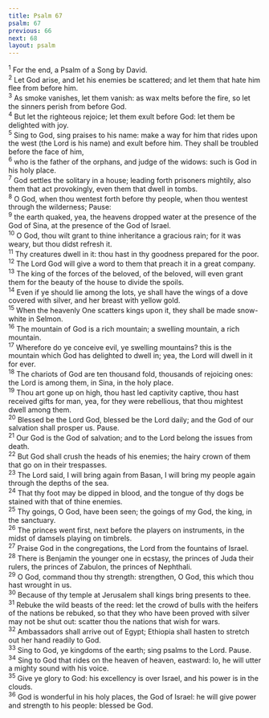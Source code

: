 ```yaml
---
title: Psalm 67
psalm: 67
previous: 66
next: 68
layout: psalm
---
```

<div class="psalm-verse"><sup class="verse-number">1</sup> For the end, a Psalm of a Song by David. </div><div class="psalm-verse"><sup class="verse-number">2</sup> Let God arise, and let his enemies be scattered; and let them that hate him flee from before him. </div><div class="psalm-verse"><sup class="verse-number">3</sup> As smoke vanishes, let them vanish: as wax melts before the fire, so let the sinners perish from before God. </div><div class="psalm-verse"><sup class="verse-number">4</sup> But let the righteous rejoice; let them exult before God: let them be delighted with joy. </div><div class="psalm-verse"><sup class="verse-number">5</sup> Sing to God, sing praises to his name: make a way for him that rides upon the west (the Lord is his name) and exult before him. They shall be troubled before the face of him, </div><div class="psalm-verse"><sup class="verse-number">6</sup> who is the father of the orphans, and judge of the widows: such is God in his holy place. </div><div class="psalm-verse"><sup class="verse-number">7</sup> God settles the solitary in a house; leading forth prisoners mightily, also them that act provokingly, even them that dwell in tombs. </div><div class="psalm-verse"><sup class="verse-number">8</sup> O God, when thou wentest forth before thy people, when thou wentest through the wilderness; Pause: </div><div class="psalm-verse"><sup class="verse-number">9</sup> the earth quaked, yea, the heavens dropped water at the presence of the God of Sina, at the presence of the God of Israel. </div><div class="psalm-verse"><sup class="verse-number">10</sup> O God, thou wilt grant to thine inheritance a gracious rain; for it was weary, but thou didst refresh it. </div><div class="psalm-verse"><sup class="verse-number">11</sup> Thy creatures dwell in it: thou hast in thy goodness prepared for the poor. </div><div class="psalm-verse"><sup class="verse-number">12</sup> The Lord God will give a word to them that preach it in a great company. </div><div class="psalm-verse"><sup class="verse-number">13</sup> The king of the forces of the beloved, of the beloved, will even grant them for the beauty of the house to divide the spoils. </div><div class="psalm-verse"><sup class="verse-number">14</sup> Even if ye should lie among the lots, ye shall have the wings of a dove covered with silver, and her breast with yellow gold. </div><div class="psalm-verse"><sup class="verse-number">15</sup> When the heavenly One scatters kings upon it, they shall be made snow-white in Selmon. </div><div class="psalm-verse"><sup class="verse-number">16</sup> The mountain of God is a rich mountain; a swelling mountain, a rich mountain. </div><div class="psalm-verse"><sup class="verse-number">17</sup> Wherefore do ye conceive evil, ye swelling mountains? this is the mountain which God has delighted to dwell in; yea, the Lord will dwell in it for ever. </div><div class="psalm-verse"><sup class="verse-number">18</sup> The chariots of God are ten thousand fold, thousands of rejoicing ones: the Lord is among them, in Sina, in the holy place. </div><div class="psalm-verse"><sup class="verse-number">19</sup> Thou art gone up on high, thou hast led captivity captive, thou hast received gifts for man, yea, for they were rebellious, that thou mightest dwell among them. </div><div class="psalm-verse"><sup class="verse-number">20</sup> Blessed be the Lord God, blessed be the Lord daily; and the God of our salvation shall prosper us. Pause. </div><div class="psalm-verse"><sup class="verse-number">21</sup> Our God is the God of salvation; and to the Lord belong the issues from death. </div><div class="psalm-verse"><sup class="verse-number">22</sup> But God shall crush the heads of his enemies; the hairy crown of them that go on in their trespasses. </div><div class="psalm-verse"><sup class="verse-number">23</sup> The Lord said, I will bring again from Basan, I will bring my people again through the depths of the sea. </div><div class="psalm-verse"><sup class="verse-number">24</sup> That thy foot may be dipped in blood, and the tongue of thy dogs be stained with that of thine enemies. </div><div class="psalm-verse"><sup class="verse-number">25</sup> Thy goings, O God, have been seen; the goings of my God, the king, in the sanctuary. </div><div class="psalm-verse"><sup class="verse-number">26</sup> The princes went first, next before the players on instruments, in the midst of damsels playing on timbrels. </div><div class="psalm-verse"><sup class="verse-number">27</sup> Praise God in the congregations, the Lord from the fountains of Israel. </div><div class="psalm-verse"><sup class="verse-number">28</sup> There is Benjamin the younger one in ecstasy, the princes of Juda their rulers, the princes of Zabulon, the princes of Nephthali. </div><div class="psalm-verse"><sup class="verse-number">29</sup> O God, command thou thy strength: strengthen, O God, this which thou hast wrought in us. </div><div class="psalm-verse"><sup class="verse-number">30</sup> Because of thy temple at Jerusalem shall kings bring presents to thee. </div><div class="psalm-verse"><sup class="verse-number">31</sup> Rebuke the wild beasts of the reed: let the crowd of bulls with the heifers of the nations be rebuked, so that they who have been proved with silver may not be shut out: scatter thou the nations that wish for wars. </div><div class="psalm-verse"><sup class="verse-number">32</sup> Ambassadors shall arrive out of Egypt; Ethiopia shall hasten to stretch out her hand readily to God. </div><div class="psalm-verse"><sup class="verse-number">33</sup> Sing to God, ye kingdoms of the earth; sing psalms to the Lord. Pause. </div><div class="psalm-verse"><sup class="verse-number">34</sup> Sing to God that rides on the heaven of heaven, eastward: lo, he will utter a mighty sound with his voice. </div><div class="psalm-verse"><sup class="verse-number">35</sup> Give ye glory to God: his excellency is over Israel, and his power is in the clouds. </div><div class="psalm-verse"><sup class="verse-number">36</sup> God is wonderful in his holy places, the God of Israel: he will give power and strength to his people: blessed be God. </div>
